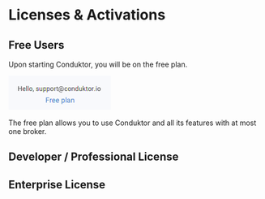 # Licenses & Activations

## Free Users

Upon starting Conduktor, you will be on the free plan. 

![](../.gitbook/assets/image%20%286%29.png)

The free plan allows you to use Conduktor and all its features with at most one broker. 

## Developer / Professional License



## Enterprise License



